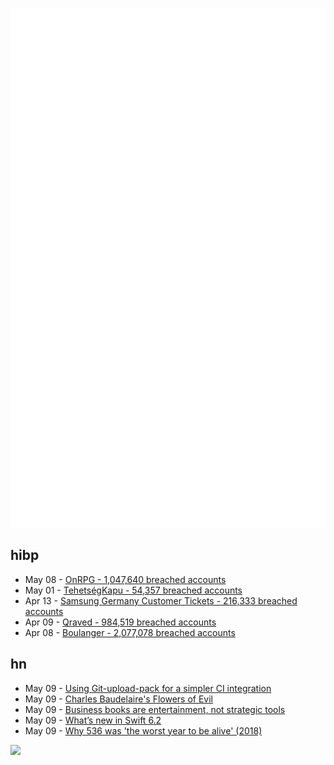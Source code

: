 ![Metrics](https://raw.githubusercontent.com/phixion/phixion/master/metrics.svg)

## hibp

<!--
for https://github.com/phixion/phixion/blob/main/.github/workflows/feeds.yml
-->
<!--START_SECTION:haveibeenpwnd-->
- May 08 - [OnRPG - 1,047,640 breached accounts](https://haveibeenpwned.com/PwnedWebsites#OnRPG)
- May 01 - [TehetségKapu - 54,357 breached accounts](https://haveibeenpwned.com/PwnedWebsites#TehetsegKapu)
- Apr 13 - [Samsung Germany Customer Tickets - 216,333 breached accounts](https://haveibeenpwned.com/PwnedWebsites#SamsungGermany)
- Apr 09 - [Qraved - 984,519 breached accounts](https://haveibeenpwned.com/PwnedWebsites#Qraved)
- Apr 08 - [Boulanger - 2,077,078 breached accounts](https://haveibeenpwned.com/PwnedWebsites#Boulanger)
<!--END_SECTION:haveibeenpwnd-->

## hn

<!--
for https://github.com/phixion/phixion/blob/main/.github/workflows/feeds.yml
-->
<!--START_SECTION:hn-->
- May 09 - [Using Git-upload-pack for a simpler CI integration](https://blog.screenshotbot.io/2025/05/09/using-git-upload-pack-for-a-simpler-ci-integration/)
- May 09 - [Charles Baudelaire's Flowers of Evil](https://fleursdumal.org)
- May 09 - [Business books are entertainment, not strategic tools](https://theorthagonist.substack.com/p/why-reading-business-books-is-a-waste)
- May 09 - [What’s new in Swift 6.2](https://www.hackingwithswift.com/articles/277/whats-new-in-swift-6-2)
- May 09 - [Why 536 was 'the worst year to be alive' (2018)](https://www.science.org/content/article/why-536-was-worst-year-be-alive)
<!--END_SECTION:hn-->

<!--
for https://yhype.me
-->
![](https://hit.yhype.me/github/profile?user_id=13013670)
